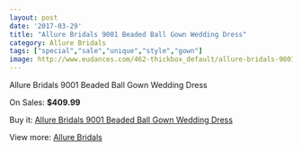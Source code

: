 ```yaml
---
layout: post
date: '2017-03-29'
title: "Allure Bridals 9001 Beaded Ball Gown Wedding Dress"
category: Allure Bridals
tags: ["special","sale","unique","style","gown"]
image: http://www.eudances.com/462-thickbox_default/allure-bridals-9001-beaded-ball-gown-wedding-dress.jpg
---
```

Allure Bridals 9001 Beaded Ball Gown Wedding Dress

On Sales: **$409.99**
<a href="https://www.eudances.com/en/allure-bridals/144-allure-bridals-9001-beaded-ball-gown-wedding-dress.html"><amp-img layout="responsive" width="600" height="600" src="//www.eudances.com/462-thickbox_default/allure-bridals-9001-beaded-ball-gown-wedding-dress.jpg" alt="Allure Bridals 9001 Beaded Ball Gown Wedding Dress 0" /></a>
<a href="https://www.eudances.com/en/allure-bridals/144-allure-bridals-9001-beaded-ball-gown-wedding-dress.html"><amp-img layout="responsive" width="600" height="600" src="//www.eudances.com/464-thickbox_default/allure-bridals-9001-beaded-ball-gown-wedding-dress.jpg" alt="Allure Bridals 9001 Beaded Ball Gown Wedding Dress 1" /></a>
<a href="https://www.eudances.com/en/allure-bridals/144-allure-bridals-9001-beaded-ball-gown-wedding-dress.html"><amp-img layout="responsive" width="600" height="600" src="//www.eudances.com/463-thickbox_default/allure-bridals-9001-beaded-ball-gown-wedding-dress.jpg" alt="Allure Bridals 9001 Beaded Ball Gown Wedding Dress 2" /></a>

Buy it: [Allure Bridals 9001 Beaded Ball Gown Wedding Dress](https://www.eudances.com/en/allure-bridals/144-allure-bridals-9001-beaded-ball-gown-wedding-dress.html "Allure Bridals 9001 Beaded Ball Gown Wedding Dress")

View more: [Allure Bridals](https://www.eudances.com/en/2-allure-bridals "Allure Bridals")
